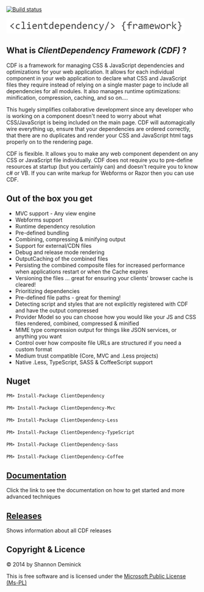 [![Build status](https://ci.appveyor.com/api/projects/status/qx991ywaat8r8a2r?svg=true)](https://ci.appveyor.com/project/Shandem/clientdependency)

![ClientDependency Framework](ClientDependencyLogo.png?raw=true)

## What is *ClientDependency Framework (CDF)* ?

CDF is a framework for managing CSS & JavaScript dependencies and optimizations for your web application. It allows for each individual component in your web application to declare what CSS and JavaScript files they require instead of relying on a single master page to include all dependencies for all modules. It also manages runtime optimizations: minification, compression, caching, and so on....

This hugely simplifies collaborative development since any developer who is working on a component doesn't need to worry about what CSS/JavaScript is being included on the main page. CDF will automagically wire everything up, ensure that your dependencies are ordered correctly, that there are no duplicates and render your CSS and JavaScript html tags properly on to the rendering page.

CDF is flexible. It allows you to make any web component dependent on any CSS or JavaScript file individually. CDF does not require you to pre-define resources at startup (but you certainly can) and doesn't require you to know c# or VB. If you can write markup for Webforms or Razor then you can use CDF.

## Out of the box you get

* MVC support - Any view engine
* Webforms support
* Runtime dependency resolution
* Pre-defined bundling
* Combining, compressing & minifying output
* Support for external/CDN files
* Debug and release mode rendering
* OutputCaching of the combined files
* Persisting the combined composite files for increased performance when applications restart or when the Cache expires
* Versioning the files ... great for ensuring your clients' browser cache is cleared!
* Prioritizing dependencies
* Pre-defined file paths - great for theming!
* Detecting script and styles that are not explicitly registered with CDF and have the output compressed
* Provider Model so you can choose how you would like your JS and CSS files rendered, combined, compressed & minified
* MIME type compression output for things like JSON services, or anything you want
* Control over how composite file URLs are structured if you need a custom format
* Medium trust compatible (Core, MVC and .Less projects)
* Native .Less, TypeScript, SASS & CoffeeScript support

## Nuget

	PM> Install-Package ClientDependency

	PM> Install-Package ClientDependency-Mvc

	PM> Install-Package ClientDependency-Less

	PM> Install-Package ClientDependency-TypeScript

	PM> Install-Package ClientDependency-Sass

	PM> Install-Package ClientDependency-Coffee

## [Documentation](https://github.com/Shandem/ClientDependency/wiki)

Click the link to see the documentation on how to get started and more advanced techniques

## [Releases](https://github.com/Shandem/ClientDependency/releases)

Shows information about all CDF releases

## Copyright & Licence

&copy; 2014 by Shannon Deminick

This is free software and is licensed under the [Microsoft Public License (Ms-PL)](http://opensource.org/licenses/MS-PL)
